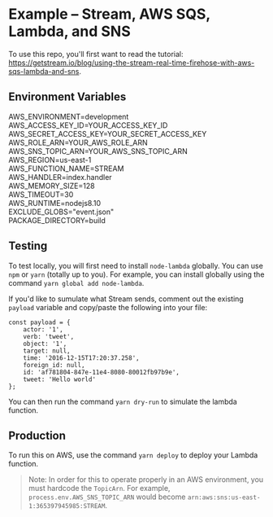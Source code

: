 # Example – Stream, AWS SQS, Lambda, and SNS

To use this repo, you'll first want to read the tutorial: https://getstream.io/blog/using-the-stream-real-time-firehose-with-aws-sqs-lambda-and-sns.

## Environment Variables
AWS_ENVIRONMENT=development<br/>
AWS_ACCESS_KEY_ID=YOUR_ACCESS_KEY_ID<br/>
AWS_SECRET_ACCESS_KEY=YOUR_SECRET_ACCESS_KEY<br/>
AWS_ROLE_ARN=YOUR_AWS_ROLE_ARN<br/>
AWS_SNS_TOPIC_ARN=YOUR_AWS_SNS_TOPIC_ARN<br/>
AWS_REGION=us-east-1<br/>
AWS_FUNCTION_NAME=STREAM<br/>
AWS_HANDLER=index.handler<br/>
AWS_MEMORY_SIZE=128<br/>
AWS_TIMEOUT=30<br/>
AWS_RUNTIME=nodejs8.10<br/>
EXCLUDE_GLOBS="event.json"<br/>
PACKAGE_DIRECTORY=build

## Testing

To test locally, you will first need to install `node-lambda` globally. You can use `npm` or `yarn` (totally up to you). For example, you can install globally using the command `yarn global add node-lambda`.

If you'd like to sumulate what Stream sends, comment out the existing `payload` variable and copy/paste the following into your file:

```
const payload = {
    actor: '1',
    verb: 'tweet',
    object: '1',
    target: null,
    time: '2016-12-15T17:20:37.258',
    foreign_id: null,
    id: 'af781804-847e-11e4-8080-80012fb97b9e',
    tweet: 'Hello world'
};
```

You can then run the command `yarn dry-run` to simulate the lambda function.

## Production

To run this on AWS, use the command `yarn deploy` to deploy your Lambda function.

> Note: In order for this to operate properly in an AWS environment, you must hardcode the `TopicArn`. For example, `process.env.AWS_SNS_TOPIC_ARN` would become `arn:aws:sns:us-east-1:365397945985:STREAM`.
